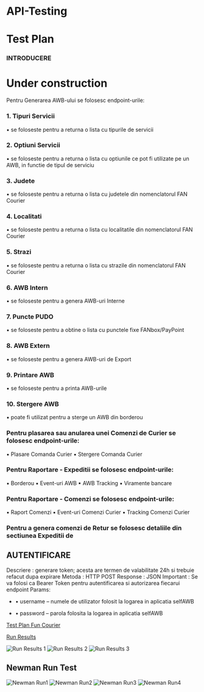 # API-Testing

# Test Plan 

### INTRODUCERE
# Under construction

Pentru Generarea AWB-ului se folosesc endpoint-urile:
### 1. Tipuri Servicii
▪ se foloseste pentru a returna o lista cu tipurile de servicii
### 2. Optiuni Servicii
▪ se foloseste pentru a returna o lista cu optiunile ce pot fi utilizate pe un AWB, in functie de tipul de serviciu
### 3. Judete
▪ se foloseste pentru a returna o lista cu judetele din nomenclatorul FAN Courier
### 4. Localitati
▪ se foloseste pentru a returna o lista cu localitatile din nomenclatorul FAN Courier
### 5. Strazi
▪ se foloseste pentru a returna o lista cu strazile din nomenclatorul FAN Courier
### 6. AWB Intern
▪ se foloseste pentru a genera AWB-uri Interne
### 7. Puncte PUDO
▪ se foloseste pentru a obtine o lista cu punctele fixe FANbox/PayPoint
### 8. AWB Extern
▪ se foloseste pentru a genera AWB-uri de Export
### 9. Printare AWB
▪ se foloseste pentru a printa AWB-urile
### 10. Stergere AWB
▪ poate fi utilizat pentru a sterge un AWB din borderou
### Pentru plasarea sau anularea unei Comenzi de Curier se folosesc endpoint-urile:
▪ Plasare Comanda Curier
▪ Stergere Comanda Curier
### Pentru Raportare - Expeditii se folosesc endpoint-urile:
▪ Borderou
▪ Event-uri AWB
▪ AWB Tracking
▪ Viramente bancare
### Pentru Raportare - Comenzi se folosesc endpoint-urile:
▪ Raport Comenzi
▪ Event-uri Comenzi Curier
▪ Tracking Comenzi Curier
### Pentru a genera comenzi de Retur se folosesc detaliile din sectiunea Expeditii de

## AUTENTIFICARE
Descriere : generare token; acesta are termen de valabilitate 24h si trebuie refacut dupa expirare
Metoda : HTTP POST
Response : JSON
Important : Se va folosi ca Bearer Token pentru autentificarea si autorizarea fiecarui endpoint
Params:
- • username – numele de utilizator folosit la logarea in aplicatia selfAWB
* • password – parola folosita la logarea in aplicatia selfAWB


[Test Plan Fun Courier](https://github.com/razvanandrei1974/API-Testing/blob/main/RO_FANCourier_API-2.0-100523.pdf)

[Run Results](https://github.com/razvanandrei1974/API-Testing/blob/main/FunCourier.postman_test_run.json)

![Run Results 1](https://github.com/razvanandrei1974/API-Testing/blob/main/RUN%20RESULTS%201.jpg)
![Run Results 2](https://github.com/razvanandrei1974/API-Testing/blob/main/RUN%20RESULTS%202.jpg)
![Run Results 3](https://github.com/razvanandrei1974/API-Testing/blob/main/RUN%20RESULTS%203.jpg)

## Newman Run Test

![Newman Run1](https://github.com/razvanandrei1974/API-Testing/blob/main/NEWMAN%20RUN%201.jpg)
![Newman Run2](https://github.com/razvanandrei1974/API-Testing/blob/main/NEWMAN%20RUN%202.jpg)
![Newman Run3](https://github.com/razvanandrei1974/API-Testing/blob/main/NEWMAN%20RUN%203.jpg)
![Newman Run4](https://github.com/razvanandrei1974/API-Testing/blob/main/NEWMAN%20RUN%204.jpg)
